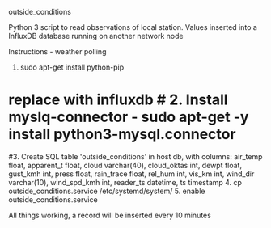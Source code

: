 outside_conditions

Python 3 script to read observations of local station. Values inserted into a InfluxDB database
running on another network node

Instructions - weather polling
1. sudo apt-get install python-pip
# replace with influxdb # 2. Install myslq-connector - sudo apt-get -y install python3-mysql.connector
#3. Create SQL table 'outside_conditions' in host db, with columns:
air_temp float,
apparent_t float,
cloud varchar(40),
cloud_oktas int,
dewpt float,
gust_kmh int,
press float,
rain_trace float,
rel_hum int,
vis_km int,
wind_dir varchar(10),
wind_spd_kmh int,
reader_ts datetime,
ts timestamp
4. cp outside_conditions.service /etc/systemd/system/
5. enable outside_conditions.service

All things working, a record will be inserted every 10 minutes
